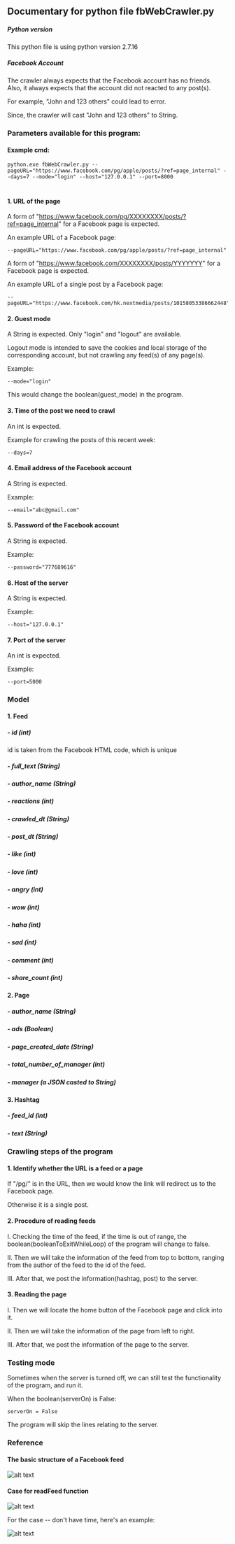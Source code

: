 ## Documentary for python file fbWebCrawler.py 

##### Python version
This python file is using python version 2.7.16

##### Facebook Account 
The crawler always expects that the Facebook account has no friends. Also, it always expects that the account did not reacted to any post(s).

For example,
"John and 123 others" could lead to error.

Since, the crawler will cast "John and 123 others" to String.

### Parameters available for this program:

#### Example cmd:
    python.exe fbWebCrawler.py --pageURL="https://www.facebook.com/pg/apple/posts/?ref=page_internal" --days=7 --mode="login" --host="127.0.0.1" --port=8000

# 

#### 1. URL of the page

A form of "https://www.facebook.com/pg/XXXXXXXX/posts/?ref=page_internal" for a Facebook page is expected.

An example URL of a Facebook page:

    --pageURL="https://www.facebook.com/pg/apple/posts/?ref=page_internal"

A form of "https://www.facebook.com/XXXXXXXX/posts/YYYYYYY" for a Facebook page is expected.

An example URL of a single post by a Facebook page:

    --pageURL="https://www.facebook.com/hk.nextmedia/posts/10158053386662448"

#### 2. Guest mode

A String is expected. Only "login" and "logout" are available.

Logout mode is intended to save the cookies and local storage of the corresponding account, but not crawling any feed(s) of any page(s).

Example:

    --mode="login"

This would change the boolean(guest_mode) in the program.

#### 3. Time of the post we need to crawl

An int is expected.

Example for crawling the posts of this recent week:

    --days=7

#### 4. Email address of the Facebook account

A String is expected.

Example:

    --email="abc@gmail.com"

#### 5. Password of the Facebook account

A String is expected.

Example:

    --password="777689616"

#### 6. Host of the server

A String is expected.

Example:

    --host="127.0.0.1"

#### 7. Port of the server

An int is expected.

Example:

    --port=5000

### Model

#### 1. Feed
##### - id (int)
id is taken from the Facebook HTML code, which is unique
##### - full_text (String)
##### - author_name (String)
##### - reactions (int)
##### - crawled_dt (String)
##### - post_dt (String)
##### - like (int)
##### - love (int)
##### - angry (int)
##### - wow (int)
##### - haha (int)
##### - sad (int)
##### - comment (int)
##### - share_count (int)

#### 2. Page
##### - author_name (String)
##### - ads (Boolean)
##### - page_created_date (String)
##### - total_number_of_manager (int)
##### - manager (a JSON casted to String)

#### 3. Hashtag
##### - feed_id (int)
##### - text (String)

### Crawling steps of the program

#### 1. Identify whether the URL is a feed or a page

If "/pg/" is in the URL, then we would know the link will redirect us to the Facebook page.

Otherwise it is a single post.

#### 2. Procedure of reading feeds

I. Checking the time of the feed, if the time is out of range, the boolean(booleanToExitWhileLoop) of the program will change to false.

II. Then we will take the information of the feed from top to bottom, ranging from the author of the feed to the id of the feed.

III. After that, we post the information(hashtag, post) to the server.

#### 3. Reading the page

I. Then we will locate the home button of the Facebook page and click into it.

II. Then we will take the information of the page from left to right.

III. After that, we post the information of the page to the server.

### Testing mode

Sometimes when the server is turned off, we can still test the functionality of the program, and run it.

When the boolean(serverOn) is False:

    serverOn = False

The program will skip the lines relating to the server.

### Reference

#### The basic structure of a Facebook feed

![alt text](feed_structure.png)

#### Case for readFeed function

![alt text](feed_case.png)

For the case -- don't have time, here's an example:

![alt text](paid_partnership.png)